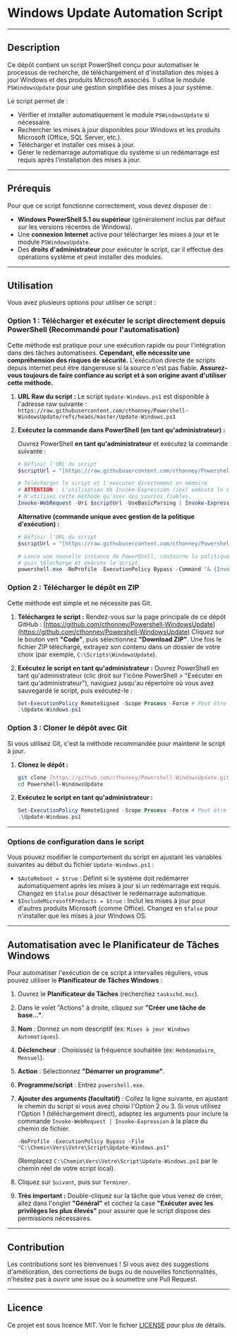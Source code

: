 # Windows Update Automation Script

---

## Description

Ce dépôt contient un script PowerShell conçu pour automatiser le processus de recherche, de téléchargement et d'installation des mises à jour Windows et des produits Microsoft associés. Il utilise le module `PSWindowsUpdate` pour une gestion simplifiée des mises à jour système.

Le script permet de :
- Vérifier et installer automatiquement le module `PSWindowsUpdate` si nécessaire.
- Rechercher les mises à jour disponibles pour Windows et les produits Microsoft (Office, SQL Server, etc.).
- Télécharger et installer ces mises à jour.
- Gérer le redémarrage automatique du système si un redémarrage est requis après l'installation des mises à jour.

---

## Prérequis

Pour que ce script fonctionne correctement, vous devez disposer de :

-   **Windows PowerShell 5.1 ou supérieur** (généralement inclus par défaut sur les versions récentes de Windows).
-   Une **connexion Internet** active pour télécharger les mises à jour et le module `PSWindowsUpdate`.
-   Des **droits d'administrateur** pour exécuter le script, car il effectue des opérations système et peut installer des modules.

---

## Utilisation

Vous avez plusieurs options pour utiliser ce script :

### Option 1 : Télécharger et exécuter le script directement depuis PowerShell (Recommandé pour l'automatisation)

Cette méthode est pratique pour une exécution rapide ou pour l'intégration dans des tâches automatisées. **Cependant, elle nécessite une compréhension des risques de sécurité.** L'exécution directe de scripts depuis internet peut être dangereuse si la source n'est pas fiable. **Assurez-vous toujours de faire confiance au script et à son origine avant d'utiliser cette méthode.**

1.  **URL Raw du script :**
    Le script `Update-Windows.ps1` est disponible à l'adresse raw suivante :
    `https://raw.githubusercontent.com/cthonney/Powershell-WindowsUpdate/refs/heads/master/Update-Windows.ps1`

2.  **Exécutez la commande dans PowerShell (en tant qu'administrateur) :**

    Ouvrez PowerShell **en tant qu'administrateur** et exécutez la commande suivante :

    ```powershell
    # Définir l'URL du script
    $scriptUrl = "[https://raw.githubusercontent.com/cthonney/Powershell-WindowsUpdate/refs/heads/master/Update-Windows.ps1](https://raw.githubusercontent.com/cthonney/Powershell-WindowsUpdate/refs/heads/master/Update-Windows.ps1)"

    # Télécharger le script et l'exécuter directement en mémoire
    # ATTENTION : L'utilisation de Invoke-Expression (iex) exécute le code téléchargé.
    # N'utilisez cette méthode qu'avec des sources fiables.
    Invoke-WebRequest -Uri $scriptUrl -UseBasicParsing | Invoke-Expression
    ```

    **Alternative (commande unique avec gestion de la politique d'exécution) :**

    ```powershell
    # Définir l'URL du script
    $scriptUrl = "[https://raw.githubusercontent.com/cthonney/Powershell-WindowsUpdate/refs/heads/master/Update-Windows.ps1](https://raw.githubusercontent.com/cthonney/Powershell-WindowsUpdate/refs/heads/master/Update-Windows.ps1)"

    # Lance une nouvelle instance de PowerShell, contourne la politique d'exécution pour cette session,
    # puis télécharge et exécute le script.
    powershell.exe -NoProfile -ExecutionPolicy Bypass -Command "& {Invoke-WebRequest -Uri '$scriptUrl' -UseBasicParsing | Invoke-Expression}"
    ```

### Option 2 : Télécharger le dépôt en ZIP

Cette méthode est simple et ne nécessite pas Git.

1.  **Téléchargez le script :**
    Rendez-vous sur la page principale de ce dépôt GitHub : [https://github.com/cthonney/Powershell-WindowsUpdate](https://github.com/cthonney/Powershell-WindowsUpdate)
    Cliquez sur le bouton vert **"Code"**, puis sélectionnez **"Download ZIP"**.
    Une fois le fichier ZIP téléchargé, extrayez son contenu dans un dossier de votre choix (par exemple, `C:\Scripts\WindowsUpdate`).

2.  **Exécutez le script en tant qu'administrateur :**
    Ouvrez PowerShell en tant qu'administrateur (clic droit sur l'icône PowerShell > "Exécuter en tant qu'administrateur"), naviguez jusqu'au répertoire où vous avez sauvegardé le script, puis exécutez-le :

    ```powershell
    Set-ExecutionPolicy RemoteSigned -Scope Process -Force # Peut être nécessaire si non déjà fait
    .\Update-Windows.ps1
    ```

### Option 3 : Cloner le dépôt avec Git

Si vous utilisez Git, c'est la méthode recommandée pour maintenir le script à jour.

1.  **Clonez le dépôt :**
    ```bash
    git clone [https://github.com/cthonney/Powershell-WindowsUpdate.git](https://github.com/cthonney/Powershell-WindowsUpdate.git)
    cd Powershell-WindowsUpdate
    ```

2.  **Exécutez le script en tant qu'administrateur :**
    ```powershell
    Set-ExecutionPolicy RemoteSigned -Scope Process -Force # Peut être nécessaire si non déjà fait
    .\Update-Windows.ps1
    ```

---

### Options de configuration dans le script

Vous pouvez modifier le comportement du script en ajustant les variables suivantes au début du fichier `Update-Windows.ps1` :

-   `$AutoReboot = $true` : Définit si le système doit redémarrer automatiquement après les mises à jour si un redémarrage est requis. Changez en `$false` pour désactiver le redémarrage automatique.
-   `$IncludeMicrosoftProducts = $true` : Inclut les mises à jour pour d'autres produits Microsoft (comme Office). Changez en `$false` pour n'installer que les mises à jour Windows OS.

---

## Automatisation avec le Planificateur de Tâches Windows

Pour automatiser l'exécution de ce script à intervalles réguliers, vous pouvez utiliser le **Planificateur de Tâches Windows** :

1.  Ouvrez le **Planificateur de Tâches** (recherchez `taskschd.msc`).
2.  Dans le volet "Actions" à droite, cliquez sur **"Créer une tâche de base..."**.
3.  **Nom** : Donnez un nom descriptif (ex: `Mises à jour Windows Automatiques`).
4.  **Déclencheur** : Choisissez la fréquence souhaitée (ex: `Hebdomadaire`, `Mensuel`).
5.  **Action** : Sélectionnez **"Démarrer un programme"**.
6.  **Programme/script** : Entrez `powershell.exe`.
7.  **Ajouter des arguments (facultatif)** : Collez la ligne suivante, en ajustant le chemin du script si vous avez choisi l'Option 2 ou 3. Si vous utilisez l'Option 1 (téléchargement direct), adaptez les arguments pour inclure la commande `Invoke-WebRequest | Invoke-Expression` à la place du chemin de fichier.
    ```
    -NoProfile -ExecutionPolicy Bypass -File "C:\Chemin\Vers\Votre\Script\Update-Windows.ps1"
    ```
    (Remplacez `C:\Chemin\Vers\Votre\Script\Update-Windows.ps1` par le chemin réel de votre script local).

8.  Cliquez sur `Suivant`, puis sur `Terminer`.
9.  **Très important :** Double-cliquez sur la tâche que vous venez de créer, allez dans l'onglet **"Général"** et cochez la case **"Exécuter avec les privilèges les plus élevés"** pour assurer que le script dispose des permissions nécessaires.

---

## Contribution

Les contributions sont les bienvenues ! Si vous avez des suggestions d'amélioration, des corrections de bugs ou de nouvelles fonctionnalités, n'hésitez pas à ouvrir une issue ou à soumettre une Pull Request.

---

## Licence

Ce projet est sous licence MIT. Voir le fichier [LICENSE](LICENSE) pour plus de détails.
